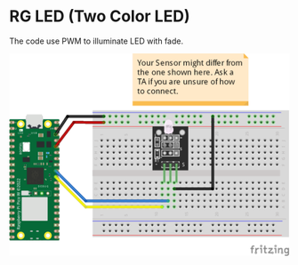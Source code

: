 # RG LED (Two Color LED)
The code use PWM to illuminate LED with fade. 

![](connection/Two_Color_LED_bb.png)